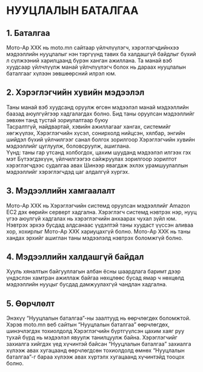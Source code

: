 # НУУЦЛАЛЫН БАТАЛГАА

## 1. Баталгаа
Мото-Ар ХХК нь moto.mn сайтаар үйлчлүүлэгч, хэрэглэгчдийнхээ мэдээллийн нууцлалыг нэн тэргүүнд тавих ба халдашгүй байдлыг бүхий л сүлжээний харилцаанд бүрэн ханган ажиллана. Та манай вэб хуудсаар үйлчлүүлж манай үйлчлүүлэгч болох нь дараах нууцлалын баталгааг хүлээн зөвшөөрсний илрэл юм.

## 2. Хэрэглэгчийн хувийн мэдээлэл
Таны манай вэб хуудсанд оруулж өгсөн мэдээлэл манай мэдээллийн баазад аюулгүйгээр хадгалагдах болно. Бид таны оруулсан мэдээллийг зөвхөн танд тустай зориулалтаар буюу <br>Тасралтгүй, найдвартай, хэвийн ажиллагааг хангах, системийг хөгжүүлэх, Хэрэглэгчийн хүсэл, сонирхолд нийцсэн, хялбар, энгийн шийдэл бүхий үйлчилгээг санал болгох зорилгоор Хэрэглэгчийн хувийн мэдээллийг цуглуулж, боловсруулж, ашиглана.
<br>Үүнд: таны гар утсанд холбогдох, цахим шууданд мэдээлэл илгээх гэх мэт
Бүтээгдэхүүн, үйлчилгээгээ сайжруулах зорилгоор зорилтот хэрэглэгчдээс судалгаа авах
Шинээр явагдаж эхлэх урамшуулаллын мэдээллийг хэрэглэгчдэд цаг алдалгүй хүргэх.

## 3. Мэдээллийн хамгаалалт
Мото-Ар ХХК нь Хэрэглэгчийн системд оруулсан мэдээллийг Amazon EC2 дэх өөрийн серверт хадгална. Хэрэглэгч системд нэвтрэх нэр, нууц үгээ аюулгүй хадгалах нь хэрэглэгчийн анхаарах чухал зүйл юм.
Нэвтрэх эрхээ бусдад алдсанаас үүдэлтэй таны хуудаст үүссэн аливаа хор, хохирлыг Мото-Ар ХХК хариуцахгүй болно. Мото-Ар ХХК нь таны хандах эрхийг ашиглан таны мэдээлэлд нэвтрэх боломжгүй болно.


## 4. Мэдээллийн халдашгүй байдал
Хууль хяналтын байгууллагын албан ёсны шаардлага баримт дээр үндэслэн хамтран ажиллаж байгаа нөхцлөөс бусад ямар ч нөхцөлд мэдээллийн нууцыг бусдад дамжуулахгүй чандлан хадгална.


## 5. Өөрчлөлт
Энэхүү “Нууцлалын баталгаа”-ны заалтууд нь өөрчлөгдөх боломжтой. Хэрэв moto.mn веб сайтын “Нууцлалын баталгаа” өөрчлөгдөх, шинэчлэгдэх тохиолдолд Хэрэглэгчийн бүртгүүлсэн цахим хаяг руу тухай бүрд нь мэдээлэл явуулж танилцуулж байна.
Хэрэглэгчийг захиалга хийгдэх үед хүчинтэй байсан “Нууцлалын баталгаа” захиалга хүлээж авах хугацаанд өөрчлөгдсөн тохиолдолд өмнөх “Нууцлалын баталгаа”-г бараа хүлээж авах хүртэлх хугацаанд хүчинтэйд тооцох болно.
